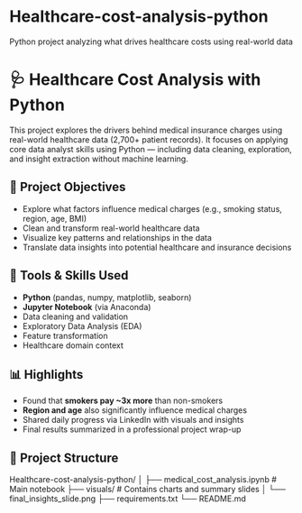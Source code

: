 # Healthcare-cost-analysis-python
Python project analyzing what drives healthcare costs using real-world data
# 🩺 Healthcare Cost Analysis with Python

This project explores the drivers behind medical insurance charges using real-world healthcare data (2,700+ patient records). It focuses on applying core data analyst skills using Python — including data cleaning, exploration, and insight extraction without machine learning.

## 📌 Project Objectives

- Explore what factors influence medical charges (e.g., smoking status, region, age, BMI)
- Clean and transform real-world healthcare data
- Visualize key patterns and relationships in the data
- Translate data insights into potential healthcare and insurance decisions

## 🔧 Tools & Skills Used

- **Python** (pandas, numpy, matplotlib, seaborn)
- **Jupyter Notebook** (via Anaconda)
- Data cleaning and validation
- Exploratory Data Analysis (EDA)
- Feature transformation
- Healthcare domain context

## 📊 Highlights

- Found that **smokers pay ~3x more** than non-smokers
- **Region and age** also significantly influence medical charges
- Shared daily progress via LinkedIn with visuals and insights
- Final results summarized in a professional project wrap-up

## 📁 Project Structure
Healthcare-cost-analysis-python/
│
├── medical_cost_analysis.ipynb # Main notebook
├── visuals/ # Contains charts and summary slides
│ └── final_insights_slide.png
├── requirements.txt
└── README.md
